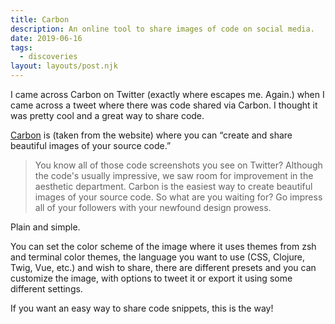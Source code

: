 ```yaml
---
title: Carbon
description: An online tool to share images of code on social media.
date: 2019-06-16
tags:
  - discoveries
layout: layouts/post.njk
---
```

I came across Carbon on Twitter (exactly where escapes me. Again.) when I came across a tweet where there was code shared via Carbon. I thought it was pretty cool and a great way to share code. 

[Carbon](https://carbon.now.sh/) is (taken from the website) where you can &ldquo;create and share beautiful images of your source code.&rdquo; 

<blockquote cite="Carbon">You know all of those code screenshots you see on Twitter? Although the code's usually impressive, we saw room for improvement in the aesthetic department. Carbon is the easiest way to create beautiful images of your source code. So what are you waiting for? Go impress all of your followers with your newfound design prowess.</blockquote>

Plain and simple.

You can set the color scheme of the image where it uses themes from zsh and terminal color themes, the language you want to use (CSS, Clojure, Twig, Vue, etc.) and wish to share, there are different presets and you can customize the image, with options to tweet it or export it using some different settings.

If you want an easy way to share code snippets, this is the way!
